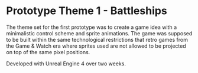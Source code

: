 # Prototype Theme 1 - Battleships

The theme set for the first prototype was to create a game idea with a minimalistic control scheme and sprite animations. The game was supposed to be built within the same technological restrictions that retro games from the Game & Watch era where sprites used are not allowed to be projected on top of the same pixel positions. 

Developed with Unreal Engine 4 over two weeks.
